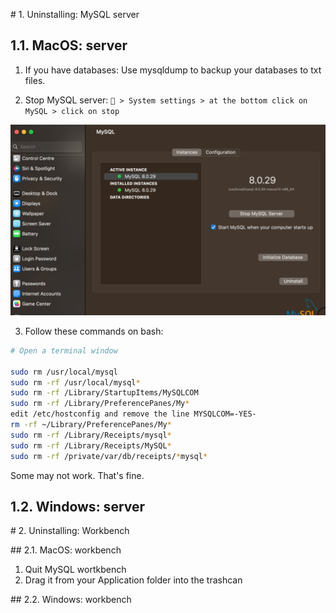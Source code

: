 # 1. Uninstalling: MySQL server

## 1.1. MacOS: server

1. If you have databases: Use mysqldump to backup your databases to txt files.

2. Stop MySQL server:
   ` > System settings > at the bottom click on MySQL > click on stop`

![stop-server](../images/stop-server.png)

3. Follow these commands on bash:

```bash
# Open a terminal window

sudo rm /usr/local/mysql
sudo rm -rf /usr/local/mysql*
sudo rm -rf /Library/StartupItems/MySQLCOM
sudo rm -rf /Library/PreferencePanes/My*
edit /etc/hostconfig and remove the line MYSQLCOM=-YES-
rm -rf ~/Library/PreferencePanes/My*
sudo rm -rf /Library/Receipts/mysql*
sudo rm -rf /Library/Receipts/MySQL*
sudo rm -rf /private/var/db/receipts/*mysql*
```

Some may not work. That's fine.

## 1.2. Windows: server

# 2. Uninstalling: Workbench

## 2.1. MacOS: workbench

1. Quit MySQL wortkbench
2. Drag it from your Application folder into the trashcan

## 2.2. Windows: workbench
